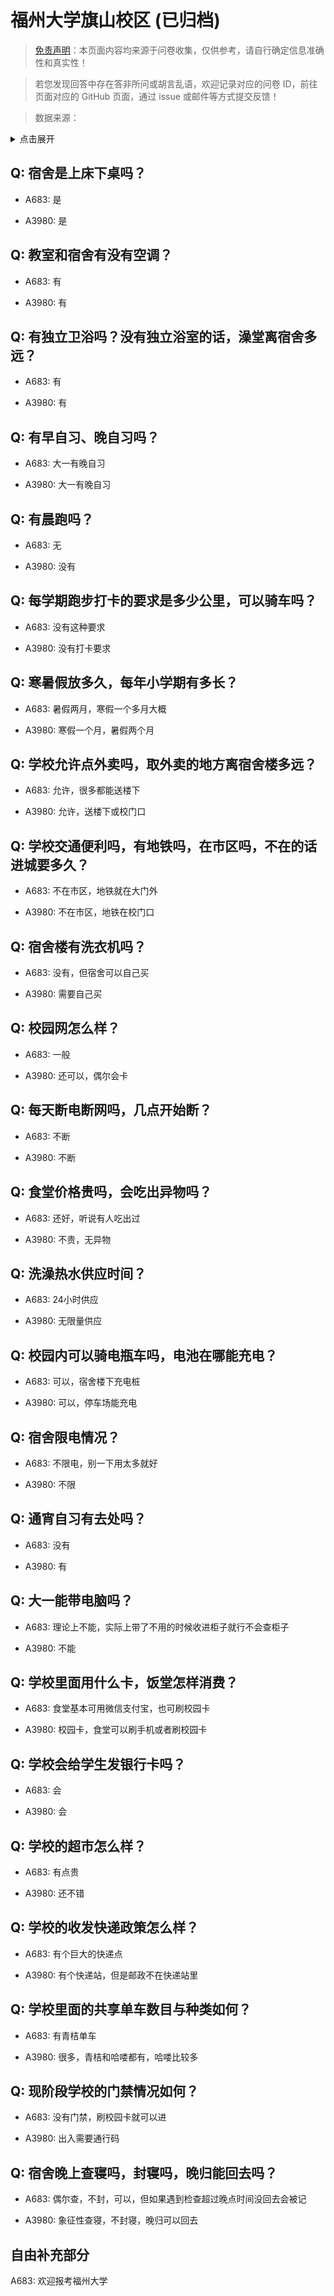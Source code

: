 # 福州大学旗山校区 (已归档)

> [免责声明](https://colleges.chat/#_3)：本页面内容均来源于问卷收集，仅供参考，请自行确定信息准确性和真实性！

> 若您发现回答中存在答非所问或胡言乱语，欢迎记录对应的问卷 ID，前往页面对应的 GitHub 页面，通过 issue 或邮件等方式提交反馈！

> 数据来源：

<details><summary>点击展开</summary>
<ul>
<li>A683: 1325429636@qq.com (2021 年 06 月)</li>
<li>A3980: 匿名 (2021 年 12 月)</li>
</ul>
</details>

## Q: 宿舍是上床下桌吗？

- A683: 是

- A3980: 是

## Q: 教室和宿舍有没有空调？

- A683: 有

- A3980: 有

## Q: 有独立卫浴吗？没有独立浴室的话，澡堂离宿舍多远？

- A683: 有

- A3980: 有

## Q: 有早自习、晚自习吗？

- A683: 大一有晚自习

- A3980: 大一有晚自习

## Q: 有晨跑吗？

- A683: 无

- A3980: 没有

## Q: 每学期跑步打卡的要求是多少公里，可以骑车吗？

- A683: 没有这种要求

- A3980: 没有打卡要求

## Q: 寒暑假放多久，每年小学期有多长？

- A683: 暑假两月，寒假一个多月大概

- A3980: 寒假一个月，暑假两个月

## Q: 学校允许点外卖吗，取外卖的地方离宿舍楼多远？

- A683: 允许，很多都能送楼下

- A3980: 允许，送楼下或校门口

## Q: 学校交通便利吗，有地铁吗，在市区吗，不在的话进城要多久？

- A683: 不在市区，地铁就在大门外

- A3980: 不在市区，地铁在校门口

## Q: 宿舍楼有洗衣机吗？

- A683: 没有，但宿舍可以自己买

- A3980: 需要自己买

## Q: 校园网怎么样？

- A683: 一般

- A3980: 还可以，偶尔会卡

## Q: 每天断电断网吗，几点开始断？

- A683: 不断

- A3980: 不断

## Q: 食堂价格贵吗，会吃出异物吗？

- A683: 还好，听说有人吃出过

- A3980: 不贵，无异物

## Q: 洗澡热水供应时间？

- A683: 24小时供应

- A3980: 无限量供应

## Q: 校园内可以骑电瓶车吗，电池在哪能充电？

- A683: 可以，宿舍楼下充电桩

- A3980: 可以，停车场能充电

## Q: 宿舍限电情况？

- A683: 不限电，别一下用太多就好

- A3980: 不限

## Q: 通宵自习有去处吗？

- A683: 没有

- A3980: 有

## Q: 大一能带电脑吗？

- A683: 理论上不能，实际上带了不用的时候收进柜子就行不会查柜子

- A3980: 不能

## Q: 学校里面用什么卡，饭堂怎样消费？

- A683: 食堂基本可用微信支付宝，也可刷校园卡

- A3980: 校园卡，食堂可以刷手机或者刷校园卡

## Q: 学校会给学生发银行卡吗？

- A683: 会

- A3980: 会

## Q: 学校的超市怎么样？

- A683: 有点贵

- A3980: 还不错

## Q: 学校的收发快递政策怎么样？

- A683: 有个巨大的快递点

- A3980: 有个快递站，但是邮政不在快递站里

## Q: 学校里面的共享单车数目与种类如何？

- A683: 有青桔单车

- A3980: 很多，青桔和哈喽都有，哈喽比较多

## Q: 现阶段学校的门禁情况如何？

- A683: 没有门禁，刷校园卡就可以进

- A3980: 出入需要通行码

## Q: 宿舍晚上查寝吗，封寝吗，晚归能回去吗？

- A683: 偶尔查，不封，可以，但如果遇到检查超过晚点时间没回去会被记

- A3980: 象征性查寝，不封寝，晚归可以回去

## 自由补充部分

A683: 欢迎报考福州大学